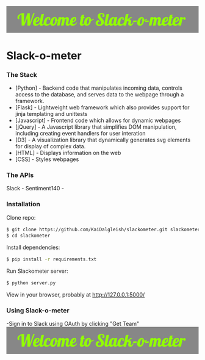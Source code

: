 ![image](/static/welcome.png)
# Slack-o-meter


### The Stack
* [Python] - Backend code that manipulates incoming data, controls access to the database, and serves data to the webpage through a framework.
* [Flask] - Lightweight web framework which also provides support for jinja templating and unittests
* [Javascript] - Frontend code which allows for dynamic webpages
* [jQuery] - A Javascript library that simplifies DOM manipulation, including creating event handlers for user interation
* [D3] - A visualization library that dynamically generates svg elements for display of complex data. 
* [HTML] - Displays information on the web
* [CSS] - Styles webpages

### The APIs

Slack - 
Sentiment140 - 

### Installation

Clone repo:
```sh
$ git clone https://github.com/KaiDalgleish/slackometer.git slackometer
$ cd slackometer
```

Install dependencies:
```sh
$ pip install -r requirements.txt
```

Run Slackometer server:
```sh
$ python server.py
```
View in your browser, probably at http://127.0.0.1:5000/ 

### Using Slack-o-meter

-Sign in to Slack using OAuth by clicking "Get Team"
![image](/static/welcome.png)
